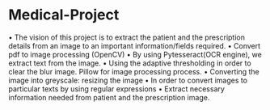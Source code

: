 # Medical-Project

•	The vision of this project is to extract the patient and the prescription details from an image to an important information/fields required. 
•	Convert pdf to image processing (OpenCV)
•	By using Pytesseract(OCR engine), we extract text from the image. 
•	Using the adaptive thresholding in order to clear the blur image. Pillow for image processing process. 
•	Converting the image into greyscale: resizing the image
•	In order to convert images to particular texts by using regular expressions
•	Extract necessary information needed from patient and the prescription image. 
